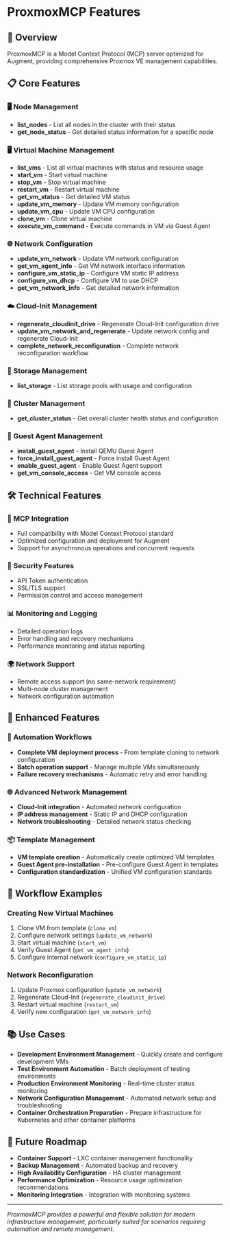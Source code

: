 # ProxmoxMCP Features

## 🚀 Overview

ProxmoxMCP is a Model Context Protocol (MCP) server optimized for Augment, providing comprehensive Proxmox VE management capabilities.

## 📋 Core Features

### 🖥️ Node Management
- **list_nodes** - List all nodes in the cluster with their status
- **get_node_status** - Get detailed status information for a specific node

### 🖥️ Virtual Machine Management
- **list_vms** - List all virtual machines with status and resource usage
- **start_vm** - Start virtual machine
- **stop_vm** - Stop virtual machine
- **restart_vm** - Restart virtual machine
- **get_vm_status** - Get detailed VM status
- **update_vm_memory** - Update VM memory configuration
- **update_vm_cpu** - Update VM CPU configuration
- **clone_vm** - Clone virtual machine
- **execute_vm_command** - Execute commands in VM via Guest Agent

### 🌐 Network Configuration
- **update_vm_network** - Update VM network configuration
- **get_vm_agent_info** - Get VM network interface information
- **configure_vm_static_ip** - Configure VM static IP address
- **configure_vm_dhcp** - Configure VM to use DHCP
- **get_vm_network_info** - Get detailed network information

### ☁️ Cloud-Init Management
- **regenerate_cloudinit_drive** - Regenerate Cloud-Init configuration drive
- **update_vm_network_and_regenerate** - Update network config and regenerate Cloud-Init
- **complete_network_reconfiguration** - Complete network reconfiguration workflow

### 💾 Storage Management
- **list_storage** - List storage pools with usage and configuration

### 🏢 Cluster Management
- **get_cluster_status** - Get overall cluster health status and configuration

### 🔧 Guest Agent Management
- **install_guest_agent** - Install QEMU Guest Agent
- **force_install_guest_agent** - Force install Guest Agent
- **enable_guest_agent** - Enable Guest Agent support
- **get_vm_console_access** - Get VM console access

## 🛠️ Technical Features

### 🔌 MCP Integration
- Full compatibility with Model Context Protocol standard
- Optimized configuration and deployment for Augment
- Support for asynchronous operations and concurrent requests

### 🔐 Security Features
- API Token authentication
- SSL/TLS support
- Permission control and access management

### 📊 Monitoring and Logging
- Detailed operation logs
- Error handling and recovery mechanisms
- Performance monitoring and status reporting

### 🌍 Network Support
- Remote access support (no same-network requirement)
- Multi-node cluster management
- Network configuration automation

## 🚀 Enhanced Features

### 🔧 Automation Workflows
- **Complete VM deployment process** - From template cloning to network configuration
- **Batch operation support** - Manage multiple VMs simultaneously
- **Failure recovery mechanisms** - Automatic retry and error handling

### 🌐 Advanced Network Management
- **Cloud-Init integration** - Automated network configuration
- **IP address management** - Static IP and DHCP configuration
- **Network troubleshooting** - Detailed network status checking

### 📦 Template Management
- **VM template creation** - Automatically create optimized VM templates
- **Guest Agent pre-installation** - Pre-configure Guest Agent in templates
- **Configuration standardization** - Unified VM configuration standards

## 🔄 Workflow Examples

### Creating New Virtual Machines
1. Clone VM from template (`clone_vm`)
2. Configure network settings (`update_vm_network`)
3. Start virtual machine (`start_vm`)
4. Verify Guest Agent (`get_vm_agent_info`)
5. Configure internal network (`configure_vm_static_ip`)

### Network Reconfiguration
1. Update Proxmox configuration (`update_vm_network`)
2. Regenerate Cloud-Init (`regenerate_cloudinit_drive`)
3. Restart virtual machine (`restart_vm`)
4. Verify new configuration (`get_vm_network_info`)

## 📚 Use Cases

- **Development Environment Management** - Quickly create and configure development VMs
- **Test Environment Automation** - Batch deployment of testing environments
- **Production Environment Monitoring** - Real-time cluster status monitoring
- **Network Configuration Management** - Automated network setup and troubleshooting
- **Container Orchestration Preparation** - Prepare infrastructure for Kubernetes and other container platforms

## 🔮 Future Roadmap

- **Container Support** - LXC container management functionality
- **Backup Management** - Automated backup and recovery
- **High Availability Configuration** - HA cluster management
- **Performance Optimization** - Resource usage optimization recommendations
- **Monitoring Integration** - Integration with monitoring systems

---

*ProxmoxMCP provides a powerful and flexible solution for modern infrastructure management, particularly suited for scenarios requiring automation and remote management.*
